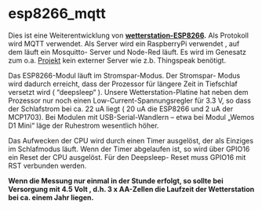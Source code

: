 # esp8266_mqtt
Dies ist eine Weiterentwicklung von  **[wetterstation-ESP8266](https://github.com/dk2jk/wetterstation-ESP8266).**
Als Protokoll wird MQTT verwendet. Als Server wird ein RaspberryPi verwendet , auf dem läuft ein Mosquitto- Server
und Node-Red läuft.
Es wird im Genesatz zum o.a. [Projekt](https://github.com/dk2jk/wetterstation-ESP8266)  kein externer Server wie z.b. Thingspeak benötigt.

Das ESP8266-Modul läuft im Stromspar-Modus. Der Stromspar- Modus wird dadurch erreicht, dass der Prozessor für längere Zeit in Tiefschlaf versetzt wird ( “deepsleep“ ). Unsere Wetterstation-Platine hat neben dem Prozessor nur noch einen Low-Current-Spannungsregler für 3.3 V, so dass der Schlafstrom bei ca. 22 uA liegt ( 20 uA die ESP8266 und 2 uA der  MCP1703). Bei Modulen mit USB-Serial-Wandlern – etwa bei Modul „Wemos D1 Mini“ läge der Ruhestrom wesentlich höher.

Das Aufwecken der CPU wird durch einen Timer ausgelöst, der als Einziges im Schlafmodus läuft. Wenn der Timer abgelaufen ist, so wird über GPIO16 ein Reset der CPU ausgelöst. Für den Deepsleep- Reset muss GPIO16 mit RST verbunden werden.

**Wenn die Messung nur einmal in der Stunde erfolgt, so sollte bei Versorgung mit 4.5 Volt , d.h. 3 x AA-Zellen die Laufzeit der Wetterstation bei ca. einem Jahr liegen.**


